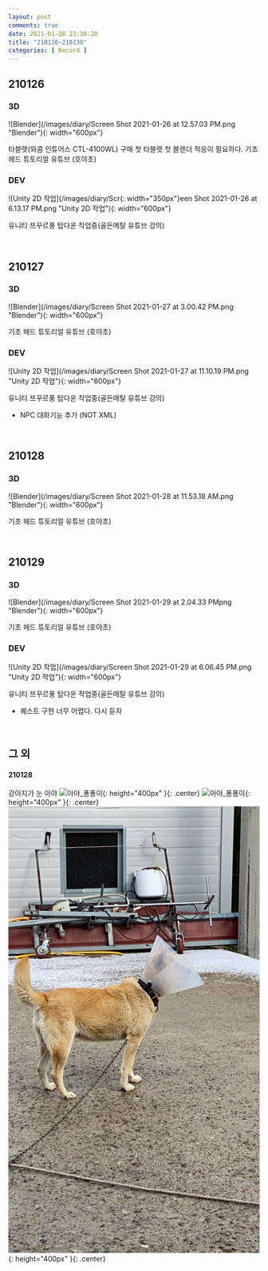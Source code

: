 ```yaml
---
layout: post
comments: true
date: 2021-01-28 23:30:20
title: "210126~210130"
categories: [ Record ]
---
```


## 210126

### 3D

![Blender](/images/diary/Screen Shot 2021-01-26 at 12.57.03 PM.png "Blender"){: width="600px"}

타블렛(와콤 인튜어스 CTL-4100WL) 구매 첫 타블렛 첫 블렌더 적응이 필요하다. 기초 헤드 튜토리얼 유튜브 (호야초)

### DEV

![Unity 2D 작업](/images/diary/Scr{: width="350px"}een Shot 2021-01-26 at 6.13.17 PM.png "Unity 2D 작업"){: width="600px"}

유니티 쯔꾸르풍 탑다운 작업중(골든메탈 유튜브 강의)

<br>

## 210127

### 3D

![Blender](/images/diary/Screen Shot 2021-01-27 at 3.00.42 PM.png "Blender"){: width="600px"}

기초 헤드 튜토리얼 유튜브 (호야초)

### DEV

![Unity 2D 작업](/images/diary/Screen Shot 2021-01-27 at 11.10.19 PM.png "Unity 2D 작업"){: width="600px"}

유니티 쯔꾸르풍 탑다운 작업중(골든메탈 유튜브 강의)
- NPC 대화기능 추가 (NOT XML)

<br>

## 210128

### 3D

![Blender](/images/diary/Screen Shot 2021-01-28 at 11.53.18 AM.png "Blender"){: width="600px"}

기초 헤드 튜토리얼 유튜브 (호야초)

<br>

## 210129

### 3D

![Blender](/images/diary/Screen Shot 2021-01-29 at 2.04.33 PMpng "Blender"){: width="600px"}

기초 헤드 튜토리얼 유튜브 (호야초)

### DEV

![Unity 2D 작업](/images/diary/Screen Shot 2021-01-29 at 6.06.45 PM.png "Unity 2D 작업"){: width="600px"}

유니티 쯔꾸르풍 탑다운 작업중(골든메탈 유튜브 강의)
- 퀘스트 구현 너무 어렵다. 다시 듣자

<br>

## 그 외

#### 210128
강아지가 눈 아야
<span>![아야_퐁퐁이](/images/diary/IMG_2568.PNG){: height="400px" }{: .center}</span>
<span>![아야_퐁퐁이](/images/diary/IMG_2569.PNG){: height="400px" }{: .center}</span>
<span>![아야_퐁퐁이](/images/diary/2021-01-28-dog.JPG){: height="400px" }{: .center}</span>

